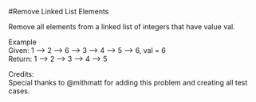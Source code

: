 #Remove Linked List Elements  

Remove all elements from a linked list of integers that have value val.  
 
Example  
Given: 1 --> 2 --> 6 --> 3 --> 4 --> 5 --> 6, val = 6  
Return: 1 --> 2 --> 3 --> 4 --> 5  

Credits:  
Special thanks to @mithmatt for adding this problem and creating all test cases.  
